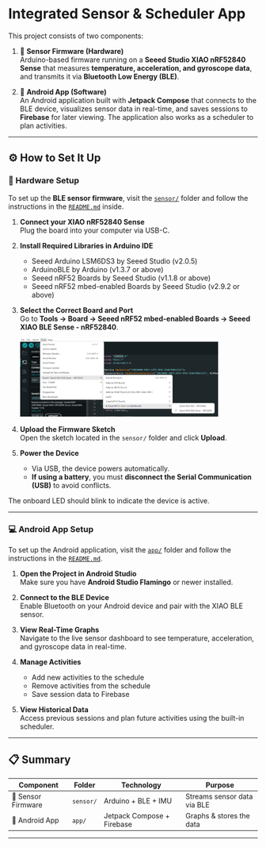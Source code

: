 # Integrated Sensor & Scheduler App

This project consists of two components:

1. 🧠 **Sensor Firmware (Hardware)**  
   Arduino-based firmware running on a **Seeed Studio XIAO nRF52840 Sense** that measures **temperature, acceleration, and gyroscope data**, and transmits it via **Bluetooth Low Energy (BLE)**.

2. 📱 **Android App (Software)**  
   An Android application built with **Jetpack Compose** that connects to the BLE device, visualizes sensor data in real-time, and saves sessions to **Firebase** for later viewing. The application also works as a scheduler to plan activities.

---

## ⚙️ How to Set It Up

### 🔧 Hardware Setup

To set up the **BLE sensor firmware**, visit the [`sensor/`](sensor/) folder and follow the instructions in the [`README.md`](sensor/README.md) inside.

1. **Connect your XIAO nRF52840 Sense**  
   Plug the board into your computer via USB-C.

2. **Install Required Libraries in Arduino IDE**  
   - Seeed Arduino LSM6DS3 by Seeed Studio (v2.0.5)  
   - ArduinoBLE by Arduino (v1.3.7 or above)  
   - Seeed nRF52 Boards by Seeed Studio (v1.1.8 or above)  
   - Seeed nRF52 mbed-enabled Boards by Seeed Studio (v2.9.2 or above)

3. **Select the Correct Board and Port**  
   Go to **Tools → Board → Seeed nRF52 mbed-enabled Boards → Seeed XIAO BLE Sense - nRF52840**.

   <img src="Images/instructions.png" alt="Board Selection" width="400"/>

4. **Upload the Firmware Sketch**  
   Open the sketch located in the `sensor/` folder and click **Upload**.

5. **Power the Device**  
   - Via USB, the device powers automatically.  
   - **If using a battery**, you must **disconnect the Serial Communication (USB)** to avoid conflicts.

The onboard LED should blink to indicate the device is active.

---

### 💻 Android App Setup

To set up the Android application, visit the [`app/`](app/) folder and follow the instructions in the [`README.md`](app/README.md).

1. **Open the Project in Android Studio**  
   Make sure you have **Android Studio Flamingo** or newer installed.

2. **Connect to the BLE Device**  
   Enable Bluetooth on your Android device and pair with the XIAO BLE sensor.

3. **View Real-Time Graphs**  
   Navigate to the live sensor dashboard to see temperature, acceleration, and gyroscope data in real-time.

4. **Manage Activities**  
   - Add new activities to the schedule  
   - Remove activities from the schedule  
   - Save session data to Firebase

5. **View Historical Data**  
   Access previous sessions and plan future activities using the built-in scheduler.

---

## 📋 Summary

| Component | Folder | Technology | Purpose |
|----------|--------|-------------|---------|
| 🔌 Sensor Firmware | `sensor/` | Arduino + BLE + IMU | Streams sensor data via BLE |
| 📲 Android App | `app/` | Jetpack Compose + Firebase | Graphs & stores the data |

---

